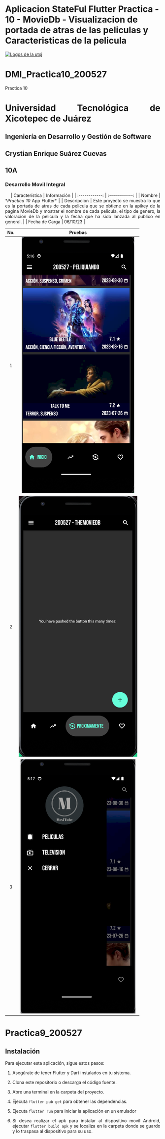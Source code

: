 # Aplicacion StateFul Flutter Practica - 10 - MovieDb - Visualizacion de portada de atras de las peliculas y Caracteristicas de la pelicula

[![Logos de la utxj](https://i.postimg.cc/15q3LFXF/Banner-de-Twitch-Nubes-Gamer-Chica-Morado.png)](https://postimg.cc/MvzwBvyZ)

<div align="Justify">

# DMI_Practica10_200527

Practica 10

# Universidad Tecnológica de Xicotepec de Juárez

## Ingeniería en Desarrollo y Gestión de Software

## Crystian Enrique Suárez Cuevas

## 10A

### Desarrollo Movil Integral

&nbsp;
&nbsp;
| Característica | Información |
| :------------: | :------------: |
| Nombre | \*_Practica 10_ App Flutter\* |
| Descripción | Este proyecto se muestra lo que es la portada de atras de cada pelicula que se obtiene en la apikey de la pagina MovieDb y mostrar el nombre de cada pelicula, el tipo de genero, la valoracion de la pelicula y la fecha que ha sido lanzada al publico en general. |
| Fecha de Carga | 06/10/23 |

| No. |                                                                     Pruebas                                                                      |
| :-: | :----------------------------------------------------------------------------------------------------------------------------------------------: |
|  1  |    ![Prueba 1 de inicio a la aplicacion](https://github.com/srzzuares/dmi_moviedb_practica10_200527_flutter/blob/main/asset/pruebas/p-1.png)     |
|  2  | ![Prueba 2 de mismo inicio en otra pantalla](https://github.com/srzzuares/dmi_moviedb_Practica10_200527_flutter/blob/main/asset/pruebas/p-2.png) |
|  3  |     ![Prueba 3 de Tocar el boton drawer](https://github.com/srzzuares/dmi_moviedb_Practica10_200527_flutter/blob/main/asset/pruebas/p-3.png)     |

# Practica9_200527

## Instalación

Para ejecutar esta aplicación, sigue estos pasos:

1. Asegúrate de tener Flutter y Dart instalados en tu sistema.

2. Clona este repositorio o descarga el código fuente.

3. Abre una terminal en la carpeta del proyecto.

4. Ejecuta `flutter pub get` para obtener las dependencias.

5. Ejecuta `flutter run` para iniciar la aplicación en un emulador

6. Si desea realizar el apk para instalar al dispositivo movil Android, ejecutar `flutter build apk` y se localiza en la carpeta donde se guardo y lo traspasa al dispositivo para su uso.
